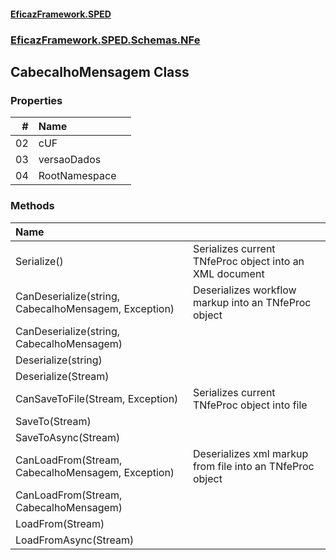 #### [EficazFramework.SPED](EficazFrameworkSPED.md 'EficazFramework SPED')
### [EficazFramework.SPED.Schemas.NFe](EficazFramework.SPED.Schemas.NFe.md 'EficazFramework.SPED.Schemas.NFe')

## CabecalhoMensagem Class
### Properties

| # | Name | |
| ---: | :--- | :--- |
| 02 | cUF |  |
| 03 | versaoDados |  |
| 04 | RootNamespace |  |
### Methods

| Name | |
| :--- | :--- |
| Serialize() | Serializes current TNfeProc object into an XML document |
| CanDeserialize(string, CabecalhoMensagem, Exception) | Deserializes workflow markup into an TNfeProc object |
| CanDeserialize(string, CabecalhoMensagem) |  |
| Deserialize(string) |  |
| Deserialize(Stream) |  |
| CanSaveToFile(Stream, Exception) | Serializes current TNfeProc object into file |
| SaveTo(Stream) |  |
| SaveToAsync(Stream) |  |
| CanLoadFrom(Stream, CabecalhoMensagem, Exception) | Deserializes xml markup from file into an TNfeProc object |
| CanLoadFrom(Stream, CabecalhoMensagem) |  |
| LoadFrom(Stream) |  |
| LoadFromAsync(Stream) |  |
